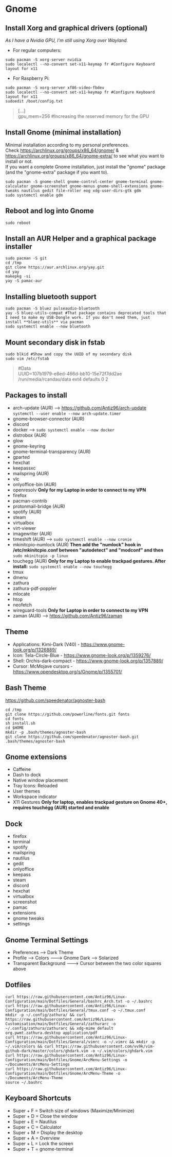 # Gnome

## Install Xorg and graphical drivers (optional)

*As I have a Nvidia GPU, I'm still using Xorg over Wayland.*  
  
- For regular computers:  
  
```
sudo pacman -S xorg-server nvidia
sudo localectl --no-convert set-x11-keymap fr #Configure Keyboard layout for x11
```

- For Raspberry Pi:  
  
```
sudo pacman -S xorg-server xf86-video-fbdev
sudo localectl --no-convert set-x11-keymap fr #Configure Keyboard layout for x11
sudoedit /boot/config.txt
```

> [...]  
> gpu_mem=256 #Increasing the reserved memory for the GPU

## Install Gnome (minimal installation)

Minimal installation according to my personal preferences.  
Check https://archlinux.org/groups/x86_64/gnome/ & https://archlinux.org/groups/x86_64/gnome-extra/ to see what you want to install or not.  
If you want a complete Gnome installation, just install the "gnome" package (and the "gnome-extra" package if you want to).  

```
sudo pacman -S gnome-shell gnome-control-center gnome-terminal gnome-calculator gnome-screenshot gnome-menus gnome-shell-extensions gnome-tweaks nautilus gedit file-roller eog xdg-user-dirs-gtk gdm 
sudo systemctl enable gdm
```

## Reboot and log into Gnome

```
sudo reboot
```

## Install an AUR Helper and a graphical package installer

```
sudo pacman -S git
cd /tmp
git clone https://aur.archlinux.org/yay.git
cd yay
makepkg -si
yay -S pamac-aur
```

## Installing bluetooth support

```
sudo pacman -S bluez pulseaudio-bluetooth
yay -S bluez-utils-compat #That package contains deprecated tools that I need to make my USB-Dongle work. If you don't need them, just install **bluez-utils** via pacman
sudo systemctl enable --now bluetooth
```

## Mount secondary disk in fstab

```
sudo blkid #Show and copy the UUID of my secondary disk
sudo vim /etc/fstab
```
> #Data  
> UUID=107b1979-e8ed-466d-bb10-15e72f7dd2ae       /run/media/rcandau/data         ext4          defaults 0 2  

## Packages to install

- arch-update (AUR) --> https://github.com/Antiz96/arch-update `systemctl --user enable --now arch-update.timer` 
- gnome-browser-connector (AUR) 
- discord  
- docker --> `sudo systemctl enable --now docker`
- distrobox (AUR)
- glow
- gnome-keyring
- gnome-terminal-transparency (AUR)  
- gparted  
- hexchat  
- keepassxc 
- mailspring (AUR) 
- vlc  
- onlyoffice-bin (AUR)  
- openresolv **Only for my Laptop in order to connect to my VPN**  
- firefox  
- pacman-contrib
- protonmail-bridge (AUR)
- spotify (AUR)
- steam
- virtualbox
- virt-viewer
- imagewriter (AUR)
- timeshift (AUR) --> `sudo systemctl enable --now cronie`
- mkinitcpio-numlock (AUR) **Then add the "numlock" hook in /etc/mkinitcpio.conf between "autodetect" and "modconf" and then** `sudo mkinitcpio -p linux`
- touchegg (AUR) **Only for my Laptop to enable trackpad gestures. After install:** `sudo systemctl enable --now touchegg`
- tmux
- dmenu
- zathura
- zathura-pdf-poppler
- mlocate
- htop
- neofetch
- wireguard-tools **Only for Laptop in order to connect to my VPN**
- zaman (AUR) --> https://github.com/Antiz96/zaman

## Theme

- Applications: Kimi-Dark (V40) - https://www.gnome-look.org/p/1326889/
- Icon: Tela-Circle-Blue - https://www.gnome-look.org/p/1359276/
- Shell: Orchis-dark-compact - https://www.gnome-look.org/p/1357889/
- Cursor: McMojave cursors - https://www.opendesktop.org/s/Gnome/p/1355701/

## Bash Theme

https://github.com/speedenator/agnoster-bash  
  
```
cd /tmp
git clone https://github.com/powerline/fonts.git fonts
cd fonts
sh install.sh
cd $HOME
mkdir -p .bash/themes/agnoster-bash
git clone https://github.com/speedenator/agnoster-bash.git .bash/themes/agnoster-bash
```

## Gnome extensions

- Caffeine
- Dash to dock
- Native window placement
- Tray Icons: Reloaded
- User themes
- Workspace indicator
- X11 Gestures **Only for laptop, enables trackpad gesture on Gnome 40+, requires touchégg (AUR) started and enable**

## Dock

- firefox
- terminal
- spotify
- mailspring
- nautilus
- gedit 
- onlyoffice
- keepass
- steam
- discord
- hexchat
- virtualbox
- screenshot
- pamac
- extensions
- gnome tweaks
- settings

## Gnome Terminal Settings

- Preferences --> Dark Theme  
- Profile --> Colors ---> Gnome Dark --> Solarized  
- Transparent Background ---> Cursor between the two color squares above  

## Dotfiles

```
curl https://raw.githubusercontent.com/Antiz96/Linux-Configuration/main/Dotfiles/General/bashrc_Arch.txt -o ~/.bashrc
curl https://raw.githubusercontent.com/Antiz96/Linux-Configuration/main/Dotfiles/General/tmux.conf -o ~/.tmux.conf
mkdir -p ~/.config/zathura/ && curl https://raw.githubusercontent.com/Antiz96/Linux-Customisation/main/Dotfiles/General/zathurarc -o ~/.config/zathura/zathurarc && xdg-mime default org.pwmt.zathura.desktop application/pdf
curl https://raw.githubusercontent.com/Antiz96/Linux-Configuration/main/Dotfiles/General/vimrc -o ~/.vimrc && mkdir -p ~/.vim/colors && curl https://raw.githubusercontent.com/vv9k/vim-github-dark/master/colors/ghdark.vim -o ~/.vim/colors/ghdark.vim
curl https://raw.githubusercontent.com/Antiz96/Linux-Configuration/main/Dotfiles/Gnome/ArcMenu-Settings -o ~/Documents/ArcMenu-Settings
curl https://raw.githubusercontent.com/Antiz96/Linux-Configuration/main/Dotfiles/Gnome/ArcMenu-Theme -o ~/Documents/ArcMenu-Theme
source ~/.bashrc
```

## Keyboard Shortcuts

- Super + F = Switch size of windows (Maximize/Minimize)
- Super + D = Close the window
- Super + E = Nautilus
- Super + C = Calculator
- Super + M = Display the desktop
- Super + A = Overview
- Super + L = Lock the screen
- Super + T = gnome-terminal
